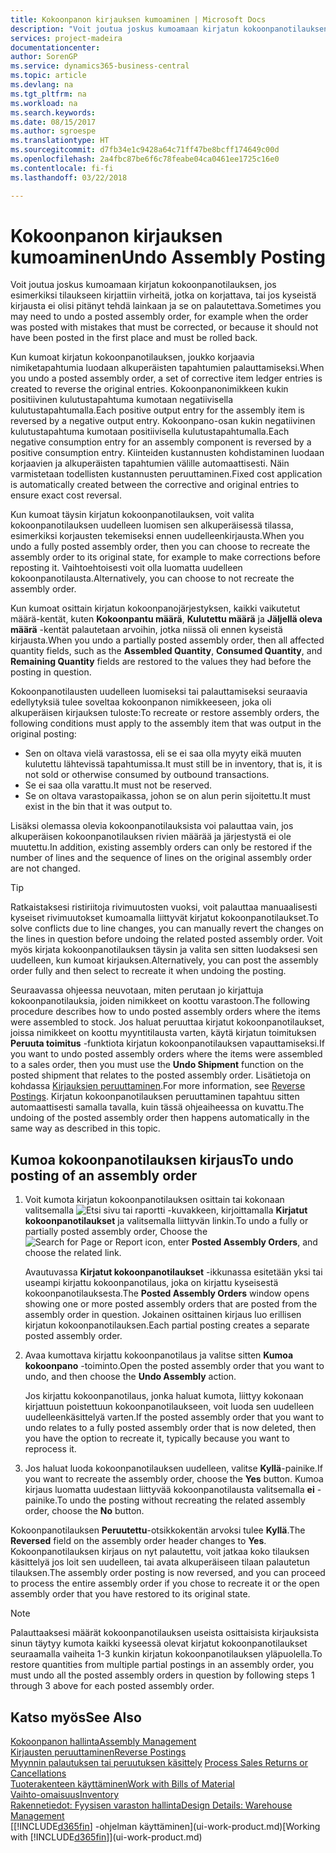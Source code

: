 ```yaml
---
title: Kokoonpanon kirjauksen kumoaminen | Microsoft Docs
description: "Voit joutua joskus kumoamaan kirjatun kokoonpanotilauksen, jos esimerkiksi tilaukseen kirjattiin virheitä, jotka on korjattava, tai jos kyseistä kirjausta ei olisi pitänyt tehdä lainkaan ja se on palautettava."
services: project-madeira
documentationcenter: 
author: SorenGP
ms.service: dynamics365-business-central
ms.topic: article
ms.devlang: na
ms.tgt_pltfrm: na
ms.workload: na
ms.search.keywords: 
ms.date: 08/15/2017
ms.author: sgroespe
ms.translationtype: HT
ms.sourcegitcommit: d7fb34e1c9428a64c71ff47be8bcff174649c00d
ms.openlocfilehash: 2a4fbc87be6f6c78feabe04ca0461ee1725c16e0
ms.contentlocale: fi-fi
ms.lasthandoff: 03/22/2018

---
```

# <a name="undo-assembly-posting"></a><span data-ttu-id="daf65-103">Kokoonpanon kirjauksen kumoaminen</span><span class="sxs-lookup"><span data-stu-id="daf65-103">Undo Assembly Posting</span></span>
<span data-ttu-id="daf65-104">Voit joutua joskus kumoamaan kirjatun kokoonpanotilauksen, jos esimerkiksi tilaukseen kirjattiin virheitä, jotka on korjattava, tai jos kyseistä kirjausta ei olisi pitänyt tehdä lainkaan ja se on palautettava.</span><span class="sxs-lookup"><span data-stu-id="daf65-104">Sometimes you may need to undo a posted assembly order, for example when the order was posted with mistakes that must be corrected, or because it should not have been posted in the first place and must be rolled back.</span></span>

<span data-ttu-id="daf65-105">Kun kumoat kirjatun kokoonpanotilauksen, joukko korjaavia nimiketapahtumia luodaan alkuperäisten tapahtumien palauttamiseksi.</span><span class="sxs-lookup"><span data-stu-id="daf65-105">When you undo a posted assembly order, a set of corrective item ledger entries is created to reverse the original entries.</span></span> <span data-ttu-id="daf65-106">Kokoonpanonimikkeen kukin positiivinen kulutustapahtuma kumotaan negatiivisella kulutustapahtumalla.</span><span class="sxs-lookup"><span data-stu-id="daf65-106">Each positive output entry for the assembly item is reversed by a negative output entry.</span></span> <span data-ttu-id="daf65-107">Kokoonpano-osan kukin negatiivinen kulutustapahtuma kumotaan positiivisella kulutustapahtumalla.</span><span class="sxs-lookup"><span data-stu-id="daf65-107">Each negative consumption entry for an assembly component is reversed by a positive consumption entry.</span></span> <span data-ttu-id="daf65-108">Kiinteiden kustannusten kohdistaminen luodaan korjaavien ja alkuperäisten tapahtumien välille automaattisesti. Näin varmistetaan todellisten kustannusten peruuttaminen.</span><span class="sxs-lookup"><span data-stu-id="daf65-108">Fixed cost application is automatically created between the corrective and original entries to ensure exact cost reversal.</span></span>  

<span data-ttu-id="daf65-109">Kun kumoat täysin kirjatun kokoonpanotilauksen, voit valita kokoonpanotilauksen uudelleen luomisen sen alkuperäisessä tilassa, esimerkiksi korjausten tekemiseksi ennen uudelleenkirjausta.</span><span class="sxs-lookup"><span data-stu-id="daf65-109">When you undo a fully posted assembly order, then you can choose to recreate the assembly order to its original state, for example to make corrections before reposting it.</span></span> <span data-ttu-id="daf65-110">Vaihtoehtoisesti voit olla luomatta uudelleen kokoonpanotilausta.</span><span class="sxs-lookup"><span data-stu-id="daf65-110">Alternatively, you can choose to not recreate the assembly order.</span></span>  

<span data-ttu-id="daf65-111">Kun kumoat osittain kirjatun kokoonpanojärjestyksen, kaikki vaikutetut määrä-kentät, kuten **Kokoonpantu määrä**, **Kulutettu määrä** ja **Jäljellä oleva määrä** -kentät palautetaan arvoihin, jotka niissä oli ennen kyseistä kirjausta.</span><span class="sxs-lookup"><span data-stu-id="daf65-111">When you undo a partially posted assembly order, then all affected quantity fields, such as the **Assembled Quantity**, **Consumed Quantity**, and **Remaining Quantity** fields are restored to the values they had before the posting in question.</span></span>  

<span data-ttu-id="daf65-112">Kokoonpanotilausten uudelleen luomiseksi tai palauttamiseksi seuraavia edellytyksiä tulee soveltaa kokoonpanon nimikkeeseen, joka oli alkuperäisen kirjauksen tuloste:</span><span class="sxs-lookup"><span data-stu-id="daf65-112">To recreate or restore assembly orders, the following conditions must apply to the assembly item that was output in the original posting:</span></span>  

-   <span data-ttu-id="daf65-113">Sen on oltava vielä varastossa, eli se ei saa olla myyty eikä muuten kulutettu lähtevissä tapahtumissa.</span><span class="sxs-lookup"><span data-stu-id="daf65-113">It must still be in inventory, that is, it is not sold or otherwise consumed by outbound transactions.</span></span>  
-   <span data-ttu-id="daf65-114">Se ei saa olla varattu.</span><span class="sxs-lookup"><span data-stu-id="daf65-114">It must not be reserved.</span></span>  
-   <span data-ttu-id="daf65-115">Se on oltava varastopaikassa, johon se on alun perin sijoitettu.</span><span class="sxs-lookup"><span data-stu-id="daf65-115">It must exist in the bin that it was output to.</span></span>  

<span data-ttu-id="daf65-116">Lisäksi olemassa olevia kokoonpanotilauksista voi palauttaa vain, jos alkuperäisen kokoonpanotilauksen rivien määrää ja järjestystä ei ole muutettu.</span><span class="sxs-lookup"><span data-stu-id="daf65-116">In addition, existing assembly orders can only be restored if the number of lines and the sequence of lines on the original assembly order are not changed.</span></span>  

> [!TIP]  
>  <span data-ttu-id="daf65-117">Ratkaistaksesi ristiriitoja rivimuutosten vuoksi, voit palauttaa manuaalisesti kyseiset rivimuutokset kumoamalla liittyvät kirjatut kokoonpanotilaukset.</span><span class="sxs-lookup"><span data-stu-id="daf65-117">To solve conflicts due to line changes, you can manually revert the changes on the lines in question before undoing the related posted assembly order.</span></span> <span data-ttu-id="daf65-118">Voit myös kirjata kokoonpanotilauksen täysin ja valita sen sitten luodaksesi sen uudelleen, kun  kumoat kirjauksen.</span><span class="sxs-lookup"><span data-stu-id="daf65-118">Alternatively, you can post the assembly order fully and then select to recreate it when undoing the posting.</span></span>  

<span data-ttu-id="daf65-119">Seuraavassa ohjeessa neuvotaan, miten perutaan jo kirjattuja kokoonpanotilauksia, joiden nimikkeet on koottu varastoon.</span><span class="sxs-lookup"><span data-stu-id="daf65-119">The following procedure describes how to undo posted assembly orders where the items were assembled to stock.</span></span> <span data-ttu-id="daf65-120">Jos haluat peruuttaa kirjatut kokoonpanotilaukset, joissa nimikkeet on koottu myyntitilausta varten, käytä kirjatun toimituksen **Peruuta toimitus** -funktiota kirjatun kokoonpanotilauksen vapauttamiseksi.</span><span class="sxs-lookup"><span data-stu-id="daf65-120">If you want to undo posted assembly orders where the items were assembled to a sales order, then you must use the **Undo Shipment** function on the posted shipment that relates to the posted assembly order.</span></span> <span data-ttu-id="daf65-121">Lisätietoja on kohdassa [Kirjauksien peruuttaminen](finance-how-reverse-journal-posting.md).</span><span class="sxs-lookup"><span data-stu-id="daf65-121">For more information, see [Reverse Postings](finance-how-reverse-journal-posting.md).</span></span> <span data-ttu-id="daf65-122">Kirjatun kokoonpanotilauksen peruuttaminen tapahtuu sitten automaattisesti samalla tavalla, kuin tässä ohjeaiheessa on kuvattu.</span><span class="sxs-lookup"><span data-stu-id="daf65-122">The undoing of the posted assembly order then happens automatically in the same way as described in this topic.</span></span>  

## <a name="to-undo-posting-of-an-assembly-order"></a><span data-ttu-id="daf65-123">Kumoa kokoonpanotilauksen kirjaus</span><span class="sxs-lookup"><span data-stu-id="daf65-123">To undo posting of an assembly order</span></span>  
1.  <span data-ttu-id="daf65-124">Voit kumota kirjatun kokoonpanotilauksen osittain tai kokonaan valitsemalla ![Etsi sivu tai raportti](media/ui-search/search_small.png "Etsi sivu tai raportti -kuvake") -kuvakkeen, kirjoittamalla **Kirjatut kokoonpanotilaukset** ja valitsemalla liittyvän linkin.</span><span class="sxs-lookup"><span data-stu-id="daf65-124">To undo a fully or partially posted assembly order, Choose the ![Search for Page or Report](media/ui-search/search_small.png "Search for Page or Report icon") icon, enter **Posted Assembly Orders**, and choose the related link.</span></span>  

    <span data-ttu-id="daf65-125">Avautuvassa **Kirjatut kokoonpanotilaukset** -ikkunassa esitetään yksi tai useampi kirjattu kokoonpanotilaus, joka on kirjattu kyseisestä kokoonpanotilauksesta.</span><span class="sxs-lookup"><span data-stu-id="daf65-125">The **Posted Assembly Orders** window opens showing one or more posted assembly orders that are posted from the assembly order in question.</span></span> <span data-ttu-id="daf65-126">Jokainen osittainen kirjaus luo erillisen kirjatun kokoonpanotilauksen.</span><span class="sxs-lookup"><span data-stu-id="daf65-126">Each partial posting creates a separate posted assembly order.</span></span>  
2.  <span data-ttu-id="daf65-127">Avaa kumottava kirjattu kokoonpanotilaus ja valitse sitten **Kumoa kokoonpano** -toiminto.</span><span class="sxs-lookup"><span data-stu-id="daf65-127">Open the posted assembly order that you want to undo, and then choose the **Undo Assembly** action.</span></span>  

    <span data-ttu-id="daf65-128">Jos kirjattu kokoonpanotilaus, jonka haluat kumota, liittyy kokonaan kirjattuun poistettuun kokoonpanotilaukseen, voit luoda sen uudelleen uudelleenkäsittelyä varten.</span><span class="sxs-lookup"><span data-stu-id="daf65-128">If the posted assembly order that you want to undo relates to a fully posted assembly order that is now deleted, then you have the option to recreate it, typically because you want to reprocess it.</span></span>  
3.  <span data-ttu-id="daf65-129">Jos haluat luoda kokoonpanotilauksen uudelleen, valitse **Kyllä**-painike.</span><span class="sxs-lookup"><span data-stu-id="daf65-129">If you want to recreate the assembly order, choose the **Yes** button.</span></span> <span data-ttu-id="daf65-130">Kumoa kirjaus luomatta uudestaan liittyvää kokoonpanotilausta valitsemalla **ei** -painike.</span><span class="sxs-lookup"><span data-stu-id="daf65-130">To undo the posting without recreating the related assembly order, choose the **No** button.</span></span>  

<span data-ttu-id="daf65-131">Kokoonpanotilauksen **Peruutettu**-otsikkokentän arvoksi tulee **Kyllä**.</span><span class="sxs-lookup"><span data-stu-id="daf65-131">The **Reversed** field on the assembly order header changes to **Yes**.</span></span> <span data-ttu-id="daf65-132">Kokoonpanotilauksen kirjaus on nyt palautettu, voit jatkaa koko tilauksen käsittelyä jos loit sen uudelleen, tai avata alkuperäiseen tilaan palautetun tilauksen.</span><span class="sxs-lookup"><span data-stu-id="daf65-132">The assembly order posting is now reversed, and you can proceed to process the entire assembly order if you chose to recreate it or the open assembly order that you have restored to its original state.</span></span>  

> [!NOTE]  
>  <span data-ttu-id="daf65-133">Palauttaaksesi määrät kokoonpanotilauksen useista osittaisista kirjauksista sinun täytyy kumota kaikki kyseessä olevat kirjatut kokoonpanotilaukset seuraamalla vaiheita 1-3 kunkin kirjatun kokoonpanotilauksen yläpuolella.</span><span class="sxs-lookup"><span data-stu-id="daf65-133">To restore quantities from multiple partial postings in an assembly order, you must undo all the posted assembly orders in question by following steps 1 through 3 above for each posted assembly order.</span></span>  

## <a name="see-also"></a><span data-ttu-id="daf65-134">Katso myös</span><span class="sxs-lookup"><span data-stu-id="daf65-134">See Also</span></span>  
[<span data-ttu-id="daf65-135">Kokoonpanon hallinta</span><span class="sxs-lookup"><span data-stu-id="daf65-135">Assembly Management</span></span>](assembly-assemble-items.md)  
[<span data-ttu-id="daf65-136">Kirjausten peruuttaminen</span><span class="sxs-lookup"><span data-stu-id="daf65-136">Reverse Postings</span></span>](finance-how-reverse-journal-posting.md)  
<span data-ttu-id="daf65-137">[Myynnin palautuksen tai peruutuksen käsittely](sales-how-process-sales-returns-cancellations.md)  </span><span class="sxs-lookup"><span data-stu-id="daf65-137">[Process Sales Returns or Cancellations](sales-how-process-sales-returns-cancellations.md)  </span></span>  
[<span data-ttu-id="daf65-138">Tuoterakenteen käyttäminen</span><span class="sxs-lookup"><span data-stu-id="daf65-138">Work with Bills of Material</span></span>](inventory-how-work-BOMs.md)  
[<span data-ttu-id="daf65-139">Vaihto-omaisuus</span><span class="sxs-lookup"><span data-stu-id="daf65-139">Inventory</span></span>](inventory-manage-inventory.md)  
[<span data-ttu-id="daf65-140">Rakennetiedot: Fyysisen varaston hallinta</span><span class="sxs-lookup"><span data-stu-id="daf65-140">Design Details: Warehouse Management</span></span>](design-details-warehouse-management.md)  
<span data-ttu-id="daf65-141">[[!INCLUDE[d365fin](includes/d365fin_md.md)] -ohjelman käyttäminen](ui-work-product.md)</span><span class="sxs-lookup"><span data-stu-id="daf65-141">[Working with [!INCLUDE[d365fin](includes/d365fin_md.md)]](ui-work-product.md)</span></span>

